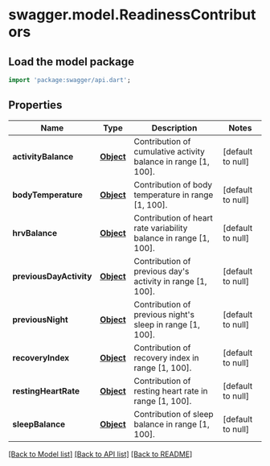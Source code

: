 # swagger.model.ReadinessContributors

## Load the model package
```dart
import 'package:swagger/api.dart';
```

## Properties
Name | Type | Description | Notes
------------ | ------------- | ------------- | -------------
**activityBalance** | [**Object**](Object.md) | Contribution of cumulative activity balance in range [1, 100]. | [default to null]
**bodyTemperature** | [**Object**](Object.md) | Contribution of body temperature in range [1, 100]. | [default to null]
**hrvBalance** | [**Object**](Object.md) | Contribution of heart rate variability balance in range [1, 100]. | [default to null]
**previousDayActivity** | [**Object**](Object.md) | Contribution of previous day&#x27;s activity in range [1, 100]. | [default to null]
**previousNight** | [**Object**](Object.md) | Contribution of previous night&#x27;s sleep in range [1, 100]. | [default to null]
**recoveryIndex** | [**Object**](Object.md) | Contribution of recovery index in range [1, 100]. | [default to null]
**restingHeartRate** | [**Object**](Object.md) | Contribution of resting heart rate in range [1, 100]. | [default to null]
**sleepBalance** | [**Object**](Object.md) | Contribution of sleep balance in range [1, 100]. | [default to null]

[[Back to Model list]](../README.md#documentation-for-models) [[Back to API list]](../README.md#documentation-for-api-endpoints) [[Back to README]](../README.md)

